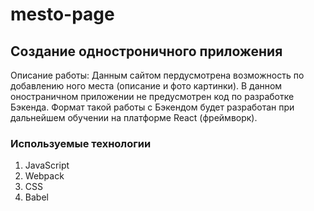 # mesto-page
## Создание одностроничного приложения

Описание работы:
Данным сайтом пердусмотрена возможность по добавлению ного места (описание и фото картинки).
В данном оностраничном приложении не предусмотрен код по разработке Бэкенда.
Формат такой работы с Бэкендом будет разработан при дальнейшем обучении на платформе React (фреймворк).

### Используемые технологии
1. JavaScript
2. Webpack
3. CSS 
4. Babel
